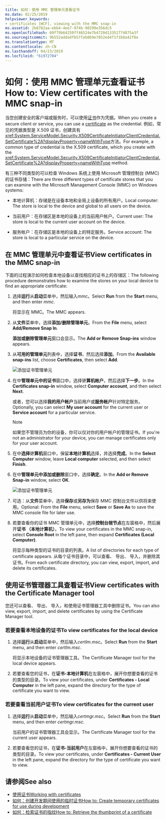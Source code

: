 ```yaml
---
title: 如何：使用 MMC 管理单元查看证书
ms.date: 02/25/2019
helpviewer_keywords:
- certificates [WCF], viewing with the MMC snap-in
ms.assetid: 2b8782aa-ebb4-4ee7-974b-90299e356dc5
ms.openlocfilehash: 69f79b64250ff46524e7b4720d13351774875a3f
ms.sourcegitcommit: 9b552addadfb57fab0b9e7852ed4f1f1b8a42f8e
ms.translationtype: MT
ms.contentlocale: zh-CN
ms.lasthandoff: 04/23/2019
ms.locfileid: "61972704"
---
```

# <a name="how-to-view-certificates-with-the-mmc-snap-in"></a><span data-ttu-id="af03c-102">如何：使用 MMC 管理单元查看证书</span><span class="sxs-lookup"><span data-stu-id="af03c-102">How to: View certificates with the MMC snap-in</span></span>
<span data-ttu-id="af03c-103">当您创建安全的客户端或服务时，可以使用[证书](working-with-certificates.md)作为凭据。</span><span class="sxs-lookup"><span data-stu-id="af03c-103">When you create a secure client or service, you can use a [certificate](working-with-certificates.md) as the credential.</span></span> <span data-ttu-id="af03c-104">例如，常见的凭据类型是 X.509 证书，创建具有<xref:System.ServiceModel.Security.X509CertificateInitiatorClientCredential.SetCertificate%2A?displayProperty=nameWithType>方法。</span><span class="sxs-lookup"><span data-stu-id="af03c-104">For example, a common type of credential is the X.509 certificate, which you create with the <xref:System.ServiceModel.Security.X509CertificateInitiatorClientCredential.SetCertificate%2A?displayProperty=nameWithType> method.</span></span> 

<span data-ttu-id="af03c-105">有三种不同类型的可以检查 Windows 系统上使用 Microsoft 管理控制台 (MMC) 的证书存储：</span><span class="sxs-lookup"><span data-stu-id="af03c-105">There are three different types of certificate stores that you can examine with the Microsoft Management Console (MMC) on Windows systems:</span></span>

- <span data-ttu-id="af03c-106">本地计算机：存储是在设备本地和全局上设备的所有用户。</span><span class="sxs-lookup"><span data-stu-id="af03c-106">Local computer: The store is local to the device and global to all users on the device.</span></span>

- <span data-ttu-id="af03c-107">当前用户：在存储区是本地的设备上的当前用户帐户。</span><span class="sxs-lookup"><span data-stu-id="af03c-107">Current user: The store is local to the current user account on the device.</span></span>

- <span data-ttu-id="af03c-108">服务帐户：在存储区是本地的设备上的特定服务。</span><span class="sxs-lookup"><span data-stu-id="af03c-108">Service account: The store is local to a particular service on the device.</span></span>

## <a name="view-certificates-in-the-mmc-snap-in"></a><span data-ttu-id="af03c-109">在 MMC 管理单元中查看证书</span><span class="sxs-lookup"><span data-stu-id="af03c-109">View certificates in the MMC snap-in</span></span> 

<span data-ttu-id="af03c-110">下面的过程演示如何检查本地设备以查找相应的证书上的存储区：</span><span class="sxs-lookup"><span data-stu-id="af03c-110">The following procedure demonstrates how to examine the stores on your local device to find an appropriate certificate:</span></span> 
  
1. <span data-ttu-id="af03c-111">选择**运行**从**启动**菜单中，然后输入*mmc*。</span><span class="sxs-lookup"><span data-stu-id="af03c-111">Select **Run** from the **Start** menu, and then enter *mmc*.</span></span> 

    <span data-ttu-id="af03c-112">将显示在 MMC。</span><span class="sxs-lookup"><span data-stu-id="af03c-112">The MMC appears.</span></span> 
  
2. <span data-ttu-id="af03c-113">从**文件**菜单中，选择**添加/删除管理单元**。</span><span class="sxs-lookup"><span data-stu-id="af03c-113">From the **File** menu, select **Add/Remove Snap In**.</span></span> 
    
    <span data-ttu-id="af03c-114">**添加或删除管理单元**窗口会显示。</span><span class="sxs-lookup"><span data-stu-id="af03c-114">The **Add or Remove Snap-ins** window appears.</span></span>
  
3. <span data-ttu-id="af03c-115">从**可用的管理单元**列表中，选择**证书**，然后选择**添加**。</span><span class="sxs-lookup"><span data-stu-id="af03c-115">From the **Available snap-ins** list, choose **Certificates**, then select **Add**.</span></span>  

    ![添加证书管理单元](./media/mmc-add-certificate-snap-in.png)
  
4. <span data-ttu-id="af03c-117">在中**管理单元中的证书**窗口中，选择**计算机帐户**，然后选择**下一步**。</span><span class="sxs-lookup"><span data-stu-id="af03c-117">In the **Certificates snap-in** window, select **Computer account**, and then select **Next**.</span></span> 
  
    <span data-ttu-id="af03c-118">或者，您可以选择**我的用户帐户**当前用户或**服务帐户**针对特定服务。</span><span class="sxs-lookup"><span data-stu-id="af03c-118">Optionally, you can select **My user account** for the current user or **Service account** for a particular service.</span></span> 

    > [!NOTE]
    > <span data-ttu-id="af03c-119">如果您不管理员为你的设备，你可以仅对你的用户帐户的管理证书。</span><span class="sxs-lookup"><span data-stu-id="af03c-119">If you're not an administrator for your device, you can manage certificates only for your user account.</span></span>
  
5. <span data-ttu-id="af03c-120">在中**选择计算机**窗口中，保留**本地计算机**选择，并选择**完成**。</span><span class="sxs-lookup"><span data-stu-id="af03c-120">In the **Select Computer** window, leave **Local computer** selected, and then select **Finish**.</span></span>  
  
6. <span data-ttu-id="af03c-121">在中**管理单元中添加或删除**窗口中，选择**确定**。</span><span class="sxs-lookup"><span data-stu-id="af03c-121">In the **Add or Remove Snap-in** window, select **OK**.</span></span>  
  
    ![添加证书管理单元](./media/mmc-certificate-snap-in-selected.png)

7. <span data-ttu-id="af03c-123">可选：从**文件**菜单中，选择**保存**或**另存为**保存 MMC 控制台文件以供将来使用。</span><span class="sxs-lookup"><span data-stu-id="af03c-123">Optional: From the **File** menu, select **Save** or **Save As** to save the MMC console file for later use.</span></span>  

8. <span data-ttu-id="af03c-124">若要查看你的证书 MMC 管理单元中，选择**控制台根节点**在左窗格中，然后展开**证书 （本地计算机）**。</span><span class="sxs-lookup"><span data-stu-id="af03c-124">To view your certificates in the MMC snap-in, select **Console Root** in the left pane, then expand **Certificates (Local Computer)**.</span></span>

    <span data-ttu-id="af03c-125">将显示每种类型的证书的目录的列表。</span><span class="sxs-lookup"><span data-stu-id="af03c-125">A list of directories for each type of certificate appears.</span></span> <span data-ttu-id="af03c-126">从每个证书目录中，可以查看、 导出、 导入，并删除其证书。</span><span class="sxs-lookup"><span data-stu-id="af03c-126">From each certificate directory, you can view, export, import, and delete its certificates.</span></span>

## <a name="view-certificates-with-the-certificate-manager-tool"></a><span data-ttu-id="af03c-127">使用证书管理器工具查看证书</span><span class="sxs-lookup"><span data-stu-id="af03c-127">View certificates with the Certificate Manager tool</span></span>

<span data-ttu-id="af03c-128">您还可以查看、 导出、 导入，和使用证书管理器工具中删除证书。</span><span class="sxs-lookup"><span data-stu-id="af03c-128">You can also view, export, import, and delete certificates by using the Certificate Manager tool.</span></span>

### <a name="to-view-certificates-for-the-local-device"></a><span data-ttu-id="af03c-129">若要查看本地设备的证书</span><span class="sxs-lookup"><span data-stu-id="af03c-129">To view certificates for the local device</span></span>

1. <span data-ttu-id="af03c-130">选择**运行**从**启动**菜单中，然后输入*certlm.msc*。</span><span class="sxs-lookup"><span data-stu-id="af03c-130">Select **Run** from the **Start** menu, and then enter *certlm.msc*.</span></span> 

    <span data-ttu-id="af03c-131">将显示本地设备的证书管理器工具。</span><span class="sxs-lookup"><span data-stu-id="af03c-131">The Certificate Manager tool for the local device appears.</span></span> 
  
2. <span data-ttu-id="af03c-132">若要查看您的证书，在**证书-本地计算机**在左窗格中，展开你想要查看的证书的类型的目录。</span><span class="sxs-lookup"><span data-stu-id="af03c-132">To view your certificates, under **Certificates - Local Computer** in the left pane, expand the directory for the type of certificate you want to view.</span></span>

### <a name="to-view-certificates-for-the-current-user"></a><span data-ttu-id="af03c-133">若要查看当前用户证书</span><span class="sxs-lookup"><span data-stu-id="af03c-133">To view certificates for the current user</span></span>

1. <span data-ttu-id="af03c-134">选择**运行**从**启动**菜单中，然后输入*certmgr.msc*。</span><span class="sxs-lookup"><span data-stu-id="af03c-134">Select **Run** from the **Start** menu, and then enter *certmgr.msc*.</span></span> 

    <span data-ttu-id="af03c-135">当前用户的证书管理器工具会显示。</span><span class="sxs-lookup"><span data-stu-id="af03c-135">The Certificate Manager tool for the current user appears.</span></span> 
  
2. <span data-ttu-id="af03c-136">若要查看您的证书，在**证书-当前用户**在左窗格中，展开你想要查看的证书的类型的目录。</span><span class="sxs-lookup"><span data-stu-id="af03c-136">To view your certificates, under **Certificates - Current User** in the left pane, expand the directory for the type of certificate you want to view.</span></span>

## <a name="see-also"></a><span data-ttu-id="af03c-137">请参阅</span><span class="sxs-lookup"><span data-stu-id="af03c-137">See also</span></span>

- [<span data-ttu-id="af03c-138">使用证书</span><span class="sxs-lookup"><span data-stu-id="af03c-138">Working with certificates</span></span>](working-with-certificates.md)
- [<span data-ttu-id="af03c-139">如何：创建开发期间使用的临时证书</span><span class="sxs-lookup"><span data-stu-id="af03c-139">How to: Create temporary certificates for use during development</span></span>](how-to-create-temporary-certificates-for-use-during-development.md)
- [<span data-ttu-id="af03c-140">如何：检索证书的指纹</span><span class="sxs-lookup"><span data-stu-id="af03c-140">How to: Retrieve the thumbprint of a certificate</span></span>](how-to-retrieve-the-thumbprint-of-a-certificate.md)
